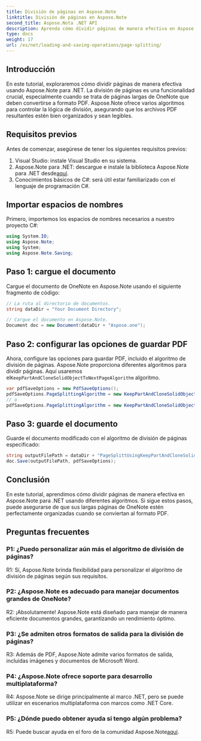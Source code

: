 ```yaml
---
title: División de páginas en Aspose.Note
linktitle: División de páginas en Aspose.Note
second_title: Aspose.Nota .NET API
description: Aprenda cómo dividir páginas de manera efectiva en Aspose.Note para .NET usando diferentes algoritmos. Garantice una organización ordenada de los documentos de OneNote en formato PDF.
type: docs
weight: 17
url: /es/net/loading-and-saving-operations/page-splitting/
---
```

## Introducción

En este tutorial, exploraremos cómo dividir páginas de manera efectiva usando Aspose.Note para .NET. La división de páginas es una funcionalidad crucial, especialmente cuando se trata de páginas largas de OneNote que deben convertirse a formato PDF. Aspose.Note ofrece varios algoritmos para controlar la lógica de división, asegurando que los archivos PDF resultantes estén bien organizados y sean legibles.

## Requisitos previos

Antes de comenzar, asegúrese de tener los siguientes requisitos previos:

1. Visual Studio: instale Visual Studio en su sistema.
2.  Aspose.Note para .NET: descargue e instale la biblioteca Aspose.Note para .NET desde[aquí](https://releases.aspose.com/note/net/).
3. Conocimientos básicos de C#: será útil estar familiarizado con el lenguaje de programación C#.

## Importar espacios de nombres

Primero, importemos los espacios de nombres necesarios a nuestro proyecto C#:

```csharp
using System.IO;
using Aspose.Note;
using System;
using Aspose.Note.Saving;
```

## Paso 1: cargue el documento

Cargue el documento de OneNote en Aspose.Note usando el siguiente fragmento de código:

```csharp
// La ruta al directorio de documentos.
string dataDir = "Your Document Directory";

// Cargue el documento en Aspose.Note.
Document doc = new Document(dataDir + "Aspose.one");
```

## Paso 2: configurar las opciones de guardar PDF

 Ahora, configure las opciones para guardar PDF, incluido el algoritmo de división de páginas. Aspose.Note proporciona diferentes algoritmos para dividir páginas. Aquí usaremos el`KeepPartAndCloneSolidObjectToNextPageAlgorithm` algoritmo.

```csharp
var pdfSaveOptions = new PdfSaveOptions();
pdfSaveOptions.PageSplittingAlgorithm = new KeepPartAndCloneSolidObjectToNextPageAlgorithm(100);
// o
pdfSaveOptions.PageSplittingAlgorithm = new KeepPartAndCloneSolidObjectToNextPageAlgorithm(400);
```

## Paso 3: guarde el documento

Guarde el documento modificado con el algoritmo de división de páginas especificado:

```csharp
string outputFilePath = dataDir + "PageSplittUsingKeepPartAndCloneSolidObjectToNextPageAlgorithm_out.pdf";
doc.Save(outputFilePath, pdfSaveOptions);
```

## Conclusión

En este tutorial, aprendimos cómo dividir páginas de manera efectiva en Aspose.Note para .NET usando diferentes algoritmos. Si sigue estos pasos, puede asegurarse de que sus largas páginas de OneNote estén perfectamente organizadas cuando se conviertan al formato PDF.

## Preguntas frecuentes

### P1: ¿Puedo personalizar aún más el algoritmo de división de páginas?

R1: Sí, Aspose.Note brinda flexibilidad para personalizar el algoritmo de división de páginas según sus requisitos.

### P2: ¿Aspose.Note es adecuado para manejar documentos grandes de OneNote?

R2: ¡Absolutamente! Aspose.Note está diseñado para manejar de manera eficiente documentos grandes, garantizando un rendimiento óptimo.

### P3: ¿Se admiten otros formatos de salida para la división de páginas?

R3: Además de PDF, Aspose.Note admite varios formatos de salida, incluidas imágenes y documentos de Microsoft Word.

### P4: ¿Aspose.Note ofrece soporte para desarrollo multiplataforma?

R4: Aspose.Note se dirige principalmente al marco .NET, pero se puede utilizar en escenarios multiplataforma con marcos como .NET Core.

### P5: ¿Dónde puedo obtener ayuda si tengo algún problema?

 R5: Puede buscar ayuda en el foro de la comunidad Aspose.Note[aquí](https://forum.aspose.com/c/note/28).